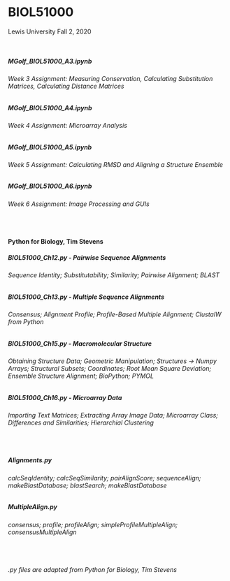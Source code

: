 # BIOL51000
Lewis University Fall 2, 2020

<br />

##### MGolf_BIOL51000_A3.ipynb 
###### Week 3 Assignment: Measuring Conservation, Calculating Substitution Matrices, Calculating Distance Matrices
##### MGolf_BIOL51000_A4.ipynb 
###### Week 4 Assignment: Microarray Analysis
##### MGolf_BIOL51000_A5.ipynb 
###### Week 5 Assignment: Calculating RMSD and Aligning a Structure Ensemble
##### MGolf_BIOL51000_A6.ipynb 
###### Week 6 Assignment: Image Processing and GUIs

<br />

#### Python for Biology, Tim Stevens
##### BIOL51000_Ch12.py - Pairwise Sequence Alignments
###### Sequence Identity; Substitutability; Similarity; Pairwise Alignment; BLAST
##### BIOL51000_Ch13.py - Multiple Sequence Alignments
###### Consensus; Alignment Profile; Profile-Based Multiple Alignment; ClustalW from Python
##### BIOL51000_Ch15.py - Macromolecular Structure
###### Obtaining Structure Data; Geometric Manipulation; Structures -> Numpy Arrays; Structural Subsets; Coordinates; Root Mean Square Deviation; Ensemble Structure Alignment; BioPython; PYMOL
##### BIOL51000_Ch16.py - Microarray Data
###### Importing Text Matrices; Extracting Array Image Data; Microarray Class; Differences and Similarities; Hierarchial Clustering

<br />

##### Alignments.py
###### calcSeqIdentity; calcSeqSimilarity; pairAlignScore; sequenceAlign; makeBlastDatabase; blastSearch; makeBlastDatabase
##### MultipleAlign.py
###### consensus; profile; profileAlign; simpleProfileMultipleAlign; consensusMultipleAlign

<br />

###### .py files are adapted from Python for Biology, Tim Stevens

